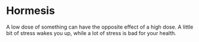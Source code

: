 # Hormesis
A low dose of something can have the opposite effect of a high dose.
A little bit of stress wakes you up, while a lot of stress is bad for your health.

